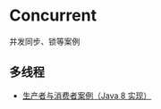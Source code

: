 # Concurrent
并发同步、锁等案例

## 多线程

- [生产者与消费者案例（Java 8 实现）](https://github.com/Zychaowill/Concurrent/blob/master/src/zychaowill/thread/ProducerAndConsumer.java)
